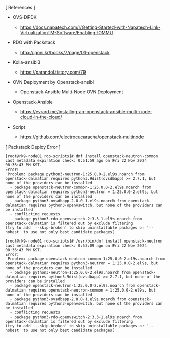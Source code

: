 


[ References ]

* OVS-DPDK
  - https://docs.napatech.com/r/Getting-Started-with-Napatech-Link-VirtualizationTM-Software/Enabling-IOMMU

* RDO with Packstack
  - http://igoni.kr/books/7/page/01-openstack

* Kolla-ansibl3
  - https://parandol.tistory.com/79

* OVN Deployment by Openstack-ansibl
  - Openstack-Ansible Multi-Node OVN Deployment

* Openstack-Ansible
  - https://evrard.me/installing-an-openstack-ansible-multi-node-cloud-in-the-cloud/

* Script
  - https://github.com/electrocucaracha/openstack-multinode


[ Packstack Deploy Error ]
~~~
[root@rk9-node01 rdo-scripts]# dnf install openstack-neutron-common
Last metadata expiration check: 0:51:59 ago on Fri 22 Nov 2024 08:36:43 PM KST.
Error:
 Problem: package python3-neutron-1:25.0.0-2.el9s.noarch from openstack-dalmatian requires python3.9dist(ovsdbapp) >= 2.7.1, but none of the providers can be installed
  - package openstack-neutron-common-1:25.0.0-2.el9s.noarch from openstack-dalmatian requires python3-neutron = 1:25.0.0-2.el9s, but none of the providers can be installed
  - package python3-ovsdbapp-2.8.0-1.el9s.noarch from openstack-dalmatian requires python3-openvswitch, but none of the providers can be installed
  - conflicting requests
  - package python3-rdo-openvswitch-2:3.3-1.el9s.noarch from openstack-dalmatian is filtered out by exclude filtering
(try to add '--skip-broken' to skip uninstallable packages or '--nobest' to use not only best candidate packages)

[root@rk9-node01 rdo-scripts]# /usr/bin/dnf install openstack-neutron
Last metadata expiration check: 0:53:09 ago on Fri 22 Nov 2024 08:36:43 PM KST.
Error:
 Problem: package openstack-neutron-common-1:25.0.0-2.el9s.noarch from openstack-dalmatian requires python3-neutron = 1:25.0.0-2.el9s, but none of the providers can be installed
  - package python3-neutron-1:25.0.0-2.el9s.noarch from openstack-dalmatian requires python3.9dist(ovsdbapp) >= 2.7.1, but none of the providers can be installed
  - package openstack-neutron-1:25.0.0-2.el9s.noarch from openstack-dalmatian requires openstack-neutron-common = 1:25.0.0-2.el9s, but none of the providers can be installed
  - package python3-ovsdbapp-2.8.0-1.el9s.noarch from openstack-dalmatian requires python3-openvswitch, but none of the providers can be installed
  - conflicting requests
  - package python3-rdo-openvswitch-2:3.3-1.el9s.noarch from openstack-dalmatian is filtered out by exclude filtering
(try to add '--skip-broken' to skip uninstallable packages or '--nobest' to use not only best candidate packages)
~~~
